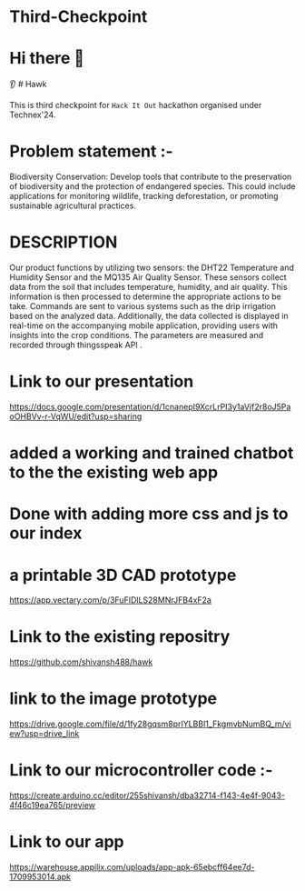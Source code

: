 # Third-Checkpoint
# Hi there 👋
  👂 # Hawk

This is third checkpoint for `Hack It Out` hackathon organised under Technex'24.
# Problem statement :-
Biodiversity Conservation: Develop tools that contribute to the preservation of biodiversity and the protection of endangered species. This could include applications for monitoring wildlife, tracking deforestation, or promoting sustainable agricultural practices.

# DESCRIPTION 
Our product functions by utilizing two sensors: the DHT22 Temperature and Humidity Sensor and the MQ135 Air Quality Sensor. These sensors collect data from the soil that includes  temperature, humidity, and air quality. This information is then processed to determine the appropriate actions to  be take. Commands are sent to various systems such as the drip irrigation based on the analyzed data. Additionally, the data collected is displayed in real-time on the accompanying mobile application, providing users with insights into the crop conditions.
The parameters are measured and recorded through thingsspeak API .

# Link to our presentation 
https://docs.google.com/presentation/d/1cnanepI9XcrLrPI3y1aVjf2r8oJ5PaoOHBVv-r-VqWU/edit?usp=sharing
# added a working and trained chatbot to the the existing web app
# Done with adding more css and js to our index 
# a printable 3D CAD prototype  
https://app.vectary.com/p/3FuFIDlLS28MNrJFB4xF2a
# Link to the existing repositry  
https://github.com/shivansh488/hawk
# link to the image prototype
https://drive.google.com/file/d/1fy28gqsm8prIYLBBl1_FkgmvbNumBQ_m/view?usp=drive_link
# Link to our microcontroller code :-
https://create.arduino.cc/editor/255shivansh/dba32714-f143-4e4f-9043-4f46c19ea765/preview
# Link to our app
https://warehouse.appilix.com/uploads/app-apk-65ebcff64ee7d-1709953014.apk





